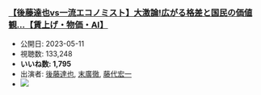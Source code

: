 ### [【後藤達也vs一流エコノミスト】大激論!広がる格差と国民の価値観…【賃上げ・物価・AI】](https://www.youtube.com/watch?v=BBSaH4syMuc)
-   公開日: 2023-05-11
-   視聴数: 133,248
-   **いいね数: 1,795**
-   出演者: [後藤達也](/rehacq_fan/people/後藤達也 "wikilink"), [末廣徹](/rehacq_fan/people/末廣徹 "wikilink"), [藤代宏一](/rehacq_fan/people/藤代宏一 "wikilink")
- [![](https://img.youtube.com/vi/BBSaH4syMuc/hqdefault.jpg)](https://www.youtube.com/watch?v=BBSaH4syMuc)
